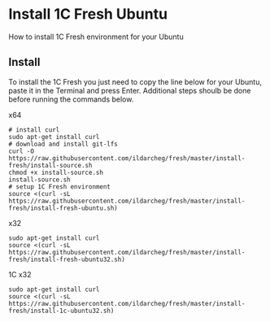 # Install 1C Fresh Ubuntu
How to install 1C Fresh environment for your Ubuntu

## Install
To install the 1C Fresh you just need to copy the line below for your Ubuntu, paste it in the Terminal and press Enter. 
Additional steps shoulb be done before running the commands below.

x64
```
# install curl
sudo apt-get install curl
# download and install git-lfs
curl -O https://raw.githubusercontent.com/ildarcheg/fresh/master/install-fresh/install-source.sh
chmod +x install-source.sh
install-source.sh
# setup 1C Fresh environment 
source <(curl -sL https://raw.githubusercontent.com/ildarcheg/fresh/master/install-fresh/install-fresh-ubuntu.sh)
```

x32
```
sudo apt-get install curl
source <(curl -sL https://raw.githubusercontent.com/ildarcheg/fresh/master/install-fresh/install-fresh-ubuntu32.sh)
```

1C x32
```
sudo apt-get install curl
source <(curl -sL https://raw.githubusercontent.com/ildarcheg/fresh/master/install-fresh/install-1c-ubuntu32.sh)
```
